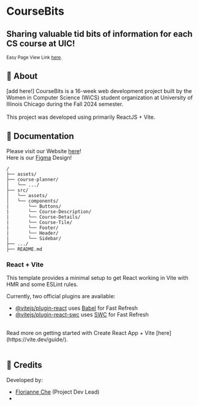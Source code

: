 # CourseBits
## Sharing valuable tid bits of information for each CS course at UIC!
<sup> Easy Page View Link <a href="https://cheetodustflori.github.io/CourseBits/" target="_blank">here</a>.

## 🚀 About
[add here!] CourseBits is a 16-week web development project built by the Women in Computer Science (WiCS) student organization at University of Illinois Chicago during the Fall 2024 semester. 
<br> <br>
This project was developed using primarily ReactJS + Vite.


## 📜 Documentation
Please visit our Website [here](https://cheetodustflori.github.io/CourseBits/)! <br>
Here is our [Figma](https://www.figma.com/proto/mMBLOxEeMcFye2e8yswceG/UIC-Course-Planner?node-id=113-352&starting-point-node-id=113%3A352&t=7QKhxvD1vbSqmkPd-1) Design!
```
/
├── assets/
├── course-planner/
│   └── .../
├── src/
│   └── assets/
│   └── components/
|       └── Buttons/
|       └── Course-Description/
|       └── Course-Details/
|       └── Course-Tile/
|       └── Footer/
|       └── Header/
|       └── Sidebar/
├── .../
├── README.md
```

### React + Vite

This template provides a minimal setup to get React working in Vite with HMR and some ESLint rules.

Currently, two official plugins are available:

- [@vitejs/plugin-react](https://github.com/vitejs/vite-plugin-react/blob/main/packages/plugin-react/README.md) uses [Babel](https://babeljs.io/) for Fast Refresh
- [@vitejs/plugin-react-swc](https://github.com/vitejs/vite-plugin-react-swc) uses [SWC](https://swc.rs/) for Fast Refresh
<br>
Read more on getting started with Create React App + Vite [here](https://vite.dev/guide/). <br>

<br>

## 🔔 Credits
Developed by: 

- [Florianne Che](https://github.com/cheetodustflori) (Project Dev Lead)
- 

<br> <br> <br>
